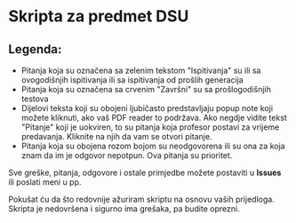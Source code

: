 # Skripta za predmet DSU

## Legenda:

- Pitanja koja su označena sa zelenim tekstom "Ispitivanja" su ili sa ovogodišnjih ispitivanja ili sa ispitivanja od prošlih generacija
- Pitanja koja su označena sa crvenim "Završni" su sa prošlogodišnjih testova
- Dijelovi teksta koji su obojeni ljubičasto predstavljaju popup note koji možete kliknuti, ako vaš PDF reader to podržava. Ako negdje vidite tekst "Pitanje" koji je uokviren, to su pitanja koja profesor postavi za vrijeme predavanja. Kliknite na njih da vam se otvori pitanje.
- Pitanja koja su obojena rozom bojom su neodgovorena ili su ona za koja znam da im je odgovor nepotpun. Ova pitanja su prioritet.

Sve greške, pitanja, odgovore i ostale primjedbe možete postaviti u **Issues** ili poslati meni u pp.

Pokušat ću da što redovnije ažuriram skriptu na osnovu vaših prijedloga. Skripta je nedovršena i sigurno ima grešaka, pa budite oprezni.
